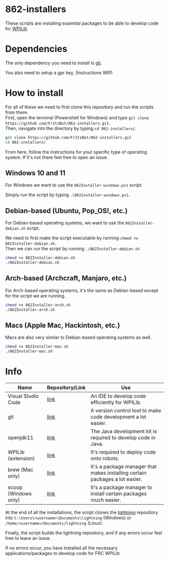# 862-installers
These scripts are installing essential packages to be able to develop code for [WPILib](https://wpilib.org/).

# Dependencies
The only dependency you need to install is [git](https://git-scm.com/).

You also need to setup a gpr key, (Instructions WIP)

# How to install

For all of these we need to first clone this repository and run the scripts from there.  
First, open the terminal (Powershell for Windows) and type `git clone https://github.com/Fr1tzBot/862-installers.git`.  
Then, navigate into the directory by typing `cd 862-installers/`.  

```bash
git clone https://github.com/Fr1tzBot/862-installers.git
cd 862-installers/
```
From here, follow the instructions for your specific type of operating system. If it's not there feel free to open an issue.

## Windows 10 and 11
For Windows we want to use the `862Installer-windows.ps1` script.  

Simply run the script by typing `.\862installer-windows.ps1`.   

## Debian-based (Ubuntu, Pop_OS!, etc.)
For Debian-based operating systems, we want to use the `862Installer-debian.sh` script.  

We need to first make the script executable by running `chmod +x 862Installer-debian.sh`.  
Then we can run the script by running `./862Installer-debian.sh`

```bash
chmod +x 862Installer-debian.sh
./862Installer-debian.sh
```

## Arch-based (Archcraft, Manjaro, etc.)
For Arch-based operating systems, it's the same as Debian-based except for the script we are running.  

```bash
chmod +x 862Installer-arch.sh
./862Installer-arch.sh
```

## Macs (Apple Mac, Hackintosh, etc.)
Macs are also very similar to Debian-based operating systems as well.

```bash
chmod +x 862Installer-mac.sh
./862Installer-mac.sh
```

# Info

Name | Repository/Link | Use 
--- | --- | ---
Visual Studio Code | [link](https://code.visualstudio.com/) | An IDE to develop code efficiently for WPILib.
git | [link](https://git-scm.com/) | A version control tool to make code development a lot easier.
openjdk11 | [link](https://openjdk.java.net/projects/jdk/11/) | The Java development kit is required to develop code in Java.
WPILib (extension) | [link](https://wpilib.org/) | It's required to deploy code onto robots.
brew (Mac only) | [link](https://brew.sh/) | It's a package manager that makes installing certain packages a lot easier.
scoop (Windows only) | [link](https://scoop.sh/) | It's a package manager to install certain packages much easier.

At the end of all the installations, the script clones the [lightning](https://github.com/frc-862/lightning) repository into `C:\Users\<username>\Documents\lightning` (Windows) or `/home/<username>/Documents/lightning` (Linux).

Finally, the script builds the lightning repository, and if any errors occur feel free to leave an issue.

If no errors occur, you have installed all the necessary applications/packages to develop code for FRC WPILib